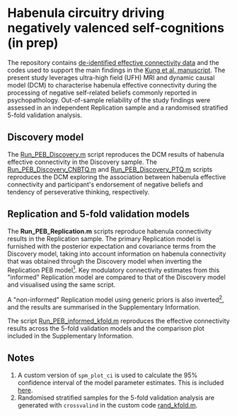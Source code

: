 # Habenula circuitry driving negatively valenced self-cognitions (in prep)
The repository contains [de-identified effective connectivity data](/data/) and the codes used to support the main findings in the [Kung et al. manuscript](DOI). The present study leverages ultra-high field (UFH) MRI and dynamic causal model (DCM) to characterise habenula effective connectivity during the processing of negative self-related beliefs commonly reported in psychopathology. Out-of-sample reliability of the study findings were assessed in an independent Replication sample and a randomised stratified 5-fold validation analysis.

## Discovery model
The [Run_PEB_Discovery.m](analysis/Run_PEB_Discovery.m) script reproduces the DCM results of habenula effective connectivity in the Discovery sample. The [Run_PEB_Discovery_CNBTQ.m](analysis/Run_PEB_Discovery_CNBTQ.m) and [Run_PEB_Discovery_PTQ.m](analysis/Run_PEB_Discovery_PTQ.m) scripts reproduces the DCM exploring the association between habenula effective connectivity and participant's endorsement of negative beliefs and tendency of perseverative thinking, respectively.

## Replication and 5-fold validation models
The **Run_PEB_Replication.m** scripts reproduce habenula connectivity results in the Replication sample. The primary Replication model is furnished with the posterior expectation and covariance terms from the Discovery model, taking into account information on habenula connectivity that was obtained through the Discovery model when inverting the Replication PEB model[<sup>1</sup>](analysis/Run_PEB_informed_Replication.m). Key modulatory connectivity estimates from this "informed" Replication model are compared to that of the Discovery model and visualised using the same script.

A "non-informed" Replication model using generic priors is also inverted[<sup>2</sup>](analysis/Run_PEB_noninformed_Replication.m), and the results are summarised in the Supplementary Information.

The script [Run_PEB_informed_kfold.m](analysis/Run_PEB_informed_kfold.m) reproduces the effective connectivity results across the 5-fold validation models and the comparison plot included in the Supplementary Information.

## Notes
1. A custom version of `spm_plot_ci` is used to calculate the 95% confidence interval of the model parameter estimates. This is included [here](custom/spm_plot_ci.m).
2. Randomised stratified samples for the 5-fold validation analysis are generated with `crossvalind` in the custom code [rand_kfold.m](custom/rand_kfold.m).

